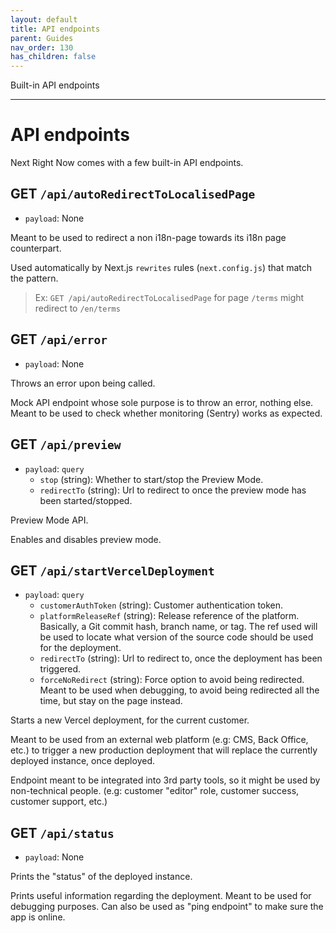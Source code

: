 ```yaml
---
layout: default
title: API endpoints
parent: Guides
nav_order: 130
has_children: false
---
```


<div class="code-example" markdown="1">
<span markdown="1">
    Built-in API endpoints
</span>
</div>

---

# API endpoints

Next Right Now comes with a few built-in API endpoints.

## **GET** `/api/autoRedirectToLocalisedPage`

- `payload`: None

Meant to be used to redirect a non i18n-page towards its i18n page counterpart.

Used automatically by Next.js `rewrites` rules (`next.config.js`) that match the pattern.

> Ex: `GET /api/autoRedirectToLocalisedPage` for page `/terms` might redirect to `/en/terms`

## **GET** `/api/error`

- `payload`: None

Throws an error upon being called.

Mock API endpoint whose sole purpose is to throw an error, nothing else.
Meant to be used to check whether monitoring (Sentry) works as expected.

## **GET** `/api/preview`

- `payload`: `query`
    - `stop` (string): Whether to start/stop the Preview Mode.
    - `redirectTo` (string): Url to redirect to once the preview mode has been started/stopped.

Preview Mode API.

Enables and disables preview mode.

## **GET** `/api/startVercelDeployment`

- `payload`: `query`
    - `customerAuthToken` (string): Customer authentication token.
    - `platformReleaseRef` (string): Release reference of the platform. Basically, a Git commit hash, branch name, or tag.
        The ref used will be used to locate what version of the source code should be used for the deployment.
    - `redirectTo` (string): Url to redirect to, once the deployment has been triggered.
    - `forceNoRedirect` (string): Force option to avoid being redirected.
        Meant to be used when debugging, to avoid being redirected all the time, but stay on the page instead.

Starts a new Vercel deployment, for the current customer.

Meant to be used from an external web platform (e.g: CMS, Back Office, etc.) to trigger a new production deployment that will replace the currently deployed instance, once deployed.

Endpoint meant to be integrated into 3rd party tools, so it might be used by non-technical people.
(e.g: customer "editor" role, customer success, customer support, etc.)

## **GET** `/api/status`

- `payload`: None

Prints the "status" of the deployed instance.

Prints useful information regarding the deployment.
Meant to be used for debugging purposes.
Can also be used as "ping endpoint" to make sure the app is online.
